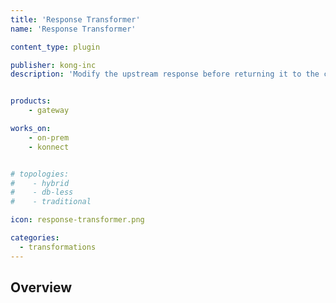 ```yaml
---
title: 'Response Transformer'
name: 'Response Transformer'

content_type: plugin

publisher: kong-inc
description: 'Modify the upstream response before returning it to the client'


products:
    - gateway

works_on:
    - on-prem
    - konnect


# topologies:
#    - hybrid
#    - db-less
#    - traditional

icon: response-transformer.png

categories:
  - transformations
---
```


## Overview
